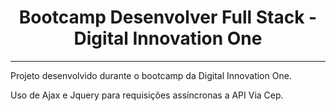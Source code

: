 <h1 align="center">
 Bootcamp Desenvolver Full Stack - Digital Innovation One
</h1>

------------

Projeto desenvolvido durante o bootcamp da Digital Innovation One.

Uso de Ajax e Jquery para requisições assíncronas a API Via Cep.








